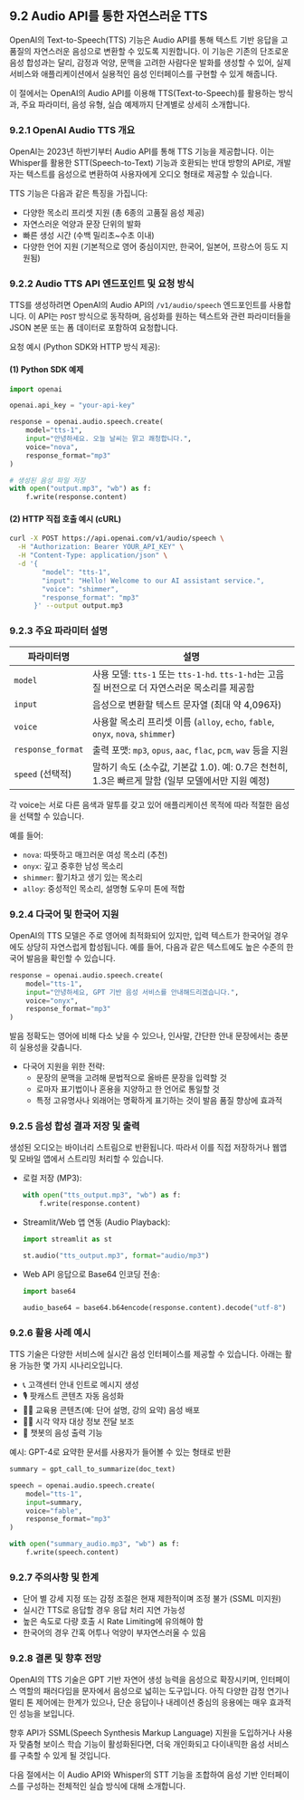 ## 9.2 Audio API를 통한 자연스러운 TTS

OpenAI의 Text-to-Speech(TTS) 기능은 Audio API를 통해 텍스트 기반 응답을 고품질의 자연스러운 음성으로 변환할 수 있도록 지원합니다. 이 기능은 기존의 단조로운 음성 합성과는 달리, 감정과 억양, 문맥을 고려한 사람다운 발화를 생성할 수 있어, 실제 서비스와 애플리케이션에서 실용적인 음성 인터페이스를 구현할 수 있게 해줍니다.

이 절에서는 OpenAI의 Audio API를 이용해 TTS(Text-to-Speech)를 활용하는 방식과, 주요 파라미터, 음성 유형, 실습 예제까지 단계별로 상세히 소개합니다.



### 9.2.1 OpenAI Audio TTS 개요

OpenAI는 2023년 하반기부터 Audio API를 통해 TTS 기능을 제공합니다. 이는 Whisper를 활용한 STT(Speech-to-Text) 기능과 호환되는 반대 방향의 API로, 개발자는 텍스트를 음성으로 변환하여 사용자에게 오디오 형태로 제공할 수 있습니다.

TTS 기능은 다음과 같은 특징을 가집니다:

- 다양한 목소리 프리셋 지원 (총 6종의 고품질 음성 제공)
- 자연스러운 억양과 문장 단위의 발화
- 빠른 생성 시간 (수백 밀리초~수초 이내)
- 다양한 언어 지원 (기본적으로 영어 중심이지만, 한국어, 일본어, 프랑스어 등도 지원됨)



### 9.2.2 Audio TTS API 엔드포인트 및 요청 방식

TTS를 생성하려면 OpenAI의 Audio API의 `/v1/audio/speech` 엔드포인트를 사용합니다. 이 API는 `POST` 방식으로 동작하며, 음성화를 원하는 텍스트와 관련 파라미터들을 JSON 본문 또는 폼 데이터로 포함하여 요청합니다.

요청 예시 (Python SDK와 HTTP 방식 제공):

#### (1) Python SDK 예제

```python
import openai

openai.api_key = "your-api-key"

response = openai.audio.speech.create(
    model="tts-1",
    input="안녕하세요. 오늘 날씨는 맑고 쾌청합니다.",
    voice="nova",
    response_format="mp3"
)

# 생성된 음성 파일 저장
with open("output.mp3", "wb") as f:
    f.write(response.content)
```

#### (2) HTTP 직접 호출 예시 (cURL)

```bash
curl -X POST https://api.openai.com/v1/audio/speech \
  -H "Authorization: Bearer YOUR_API_KEY" \
  -H "Content-Type: application/json" \
  -d '{
        "model": "tts-1",
        "input": "Hello! Welcome to our AI assistant service.",
        "voice": "shimmer",
        "response_format": "mp3"
      }' --output output.mp3
```



### 9.2.3 주요 파라미터 설명

| 파라미터명         | 설명 |
|--------------------|------|
| `model`            | 사용 모델: `tts-1` 또는 `tts-1-hd`. `tts-1-hd`는 고음질 버전으로 더 자연스러운 목소리를 제공함 |
| `input`            | 음성으로 변환할 텍스트 문자열 (최대 약 4,096자) |
| `voice`            | 사용할 목소리 프리셋 이름 (`alloy`, `echo`, `fable`, `onyx`, `nova`, `shimmer`) |
| `response_format`  | 출력 포맷: `mp3`, `opus`, `aac`, `flac`, `pcm`, `wav` 등을 지원 |
| `speed` (선택적)   | 말하기 속도 (소수값, 기본값 1.0). 예: 0.7은 천천히, 1.3은 빠르게 말함 (일부 모델에서만 지원 예정) |

각 voice는 서로 다른 음색과 말투를 갖고 있어 애플리케이션 목적에 따라 적절한 음성을 선택할 수 있습니다.

예를 들어:

- `nova`: 따뜻하고 매끄러운 여성 목소리 (추천)
- `onyx`: 깊고 중후한 남성 목소리
- `shimmer`: 활기차고 생기 있는 목소리
- `alloy`: 중성적인 목소리, 설명형 도우미 톤에 적합



### 9.2.4 다국어 및 한국어 지원

OpenAI의 TTS 모델은 주로 영어에 최적화되어 있지만, 입력 텍스트가 한국어일 경우에도 상당히 자연스럽게 합성됩니다. 예를 들어, 다음과 같은 텍스트에도 높은 수준의 한국어 발음을 확인할 수 있습니다.

```python
response = openai.audio.speech.create(
    model="tts-1",
    input="안녕하세요, GPT 기반 음성 서비스를 안내해드리겠습니다.",
    voice="onyx",
    response_format="mp3"
)
```

발음 정확도는 영어에 비해 다소 낮을 수 있으나, 인사말, 간단한 안내 문장에서는 충분히 실용성을 갖춥니다.

- 다국어 지원을 위한 전략:
  - 문장의 문맥을 고려해 문법적으로 올바른 문장을 입력할 것
  - 로마자 표기법이나 혼용을 지양하고 한 언어로 통일할 것
  - 특정 고유명사나 외래어는 명확하게 표기하는 것이 발음 품질 향상에 효과적



### 9.2.5 음성 합성 결과 저장 및 출력

생성된 오디오는 바이너리 스트림으로 반환됩니다. 따라서 이를 직접 저장하거나 웹앱 및 모바일 앱에서 스트리밍 처리할 수 있습니다.

- 로컬 저장 (MP3):
  ```python
  with open("tts_output.mp3", "wb") as f:
      f.write(response.content)
  ```

- Streamlit/Web 앱 연동 (Audio Playback):
  ```python
  import streamlit as st

  st.audio("tts_output.mp3", format="audio/mp3")
  ```

- Web API 응답으로 Base64 인코딩 전송:
  ```python
  import base64

  audio_base64 = base64.b64encode(response.content).decode("utf-8")
  ```



### 9.2.6 활용 사례 예시

TTS 기술은 다양한 서비스에 실시간 음성 인터페이스를 제공할 수 있습니다. 아래는 활용 가능한 몇 가지 시나리오입니다.

- 📞 고객센터 안내 인트로 메시지 생성
- 🎙️ 팟캐스트 콘텐츠 자동 음성화
- 👩‍🏫 교육용 콘텐츠(예: 단어 설명, 강의 요약) 음성 배포
- 🧑‍💻 시각 약자 대상 정보 전달 보조
- 🤖 챗봇의 음성 출력 기능

예시: GPT-4로 요약한 문서를 사용자가 들어볼 수 있는 형태로 반환

```python
summary = gpt_call_to_summarize(doc_text)

speech = openai.audio.speech.create(
    model="tts-1",
    input=summary,
    voice="fable",
    response_format="mp3"
)

with open("summary_audio.mp3", "wb") as f:
    f.write(speech.content)
```



### 9.2.7 주의사항 및 한계

- 단어 별 강세 지정 또는 감정 조절은 현재 제한적이며 조정 불가 (SSML 미지원)
- 실시간 TTS로 응답할 경우 응답 처리 지연 가능성
- 높은 속도로 다량 호출 시 Rate Limiting에 유의해야 함
- 한국어의 경우 간혹 어투나 억양이 부자연스러울 수 있음



### 9.2.8 결론 및 향후 전망

OpenAI의 TTS 기술은 GPT 기반 자연어 생성 능력을 음성으로 확장시키며, 인터페이스 역할의 패러다임을 문자에서 음성으로 넓히는 도구입니다. 아직 다양한 감정 연기나 멀티 톤 제어에는 한계가 있으나, 단순 응답이나 내레이션 중심의 응용에는 매우 효과적인 성능을 보입니다.

향후 API가 SSML(Speech Synthesis Markup Language) 지원을 도입하거나 사용자 맞춤형 보이스 학습 기능이 활성화된다면, 더욱 개인화되고 다이내믹한 음성 서비스를 구축할 수 있게 될 것입니다.

다음 절에서는 이 Audio API와 Whisper의 STT 기능을 조합하여 음성 기반 인터페이스를 구성하는 전체적인 실습 방식에 대해 소개합니다.